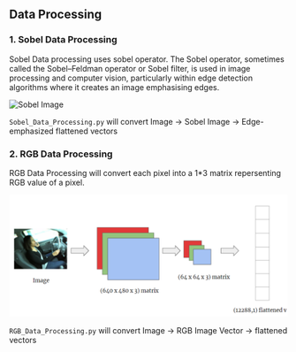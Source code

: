 ## Data Processing 

### 1. Sobel Data Processing
Sobel Data processing uses sobel operator. The Sobel operator, sometimes called the Sobel–Feldman operator or Sobel filter, is used in image processing and computer vision, particularly within edge detection algorithms where it creates an image emphasising edges.
  
![Sobel Image](../Images/Sobel%E2%80%8B.png)
  
`Sobel_Data_Processing.py` will convert Image -> Sobel Image -> Edge-emphasized flattened vectors

  
### 2. RGB Data Processing
RGB Data Processing will convert each pixel into a 1*3 matrix repersenting RGB value of a pixel.

![RGB Image](../Images/RGB.png)

`RGB_Data_Processing.py` will convert Image -> RGB Image Vector -> flattened vectors
